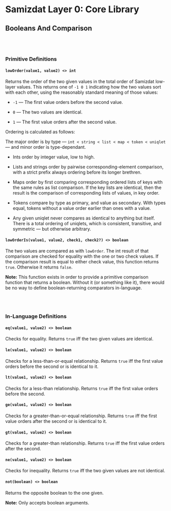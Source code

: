 Samizdat Layer 0: Core Library
==============================

Booleans And Comparison
-----------------------

<br><br>
### Primitive Definitions

#### `lowOrder(value1, value2) <> int`

Returns the order of the two given values in the total order of
Samizdat low-layer values. This returns one of `-1 0 1` indicating
how the two values sort with each other, using the reasonably
standard meaning of those values:

* `-1` &mdash; The first value orders before the second value.

* `0` &mdash; The two values are identical.

* `1` &mdash; The first value orders after the second value.

Ordering is calculated as follows:

The major order is by type &mdash; `int < string < list <
map < token < uniqlet` &mdash; and minor order is type-dependant.

* Ints order by integer value, low to high.

* Lists and strings order by pairwise corresponding-element
  comparison, with a strict prefix always ordering before its
  longer brethren.

* Maps order by first comparing corresponding ordered lists
  of keys with the same rules as list comparison. If the key
  lists are identical, then the result is the comparison of
  corresponding lists of values, in key order.

* Tokens compare by type as primary, and value as secondary.
  With types equal, tokens without a value order earlier than
  ones with a value.

* Any given uniqlet never compares as identical to anything but
  itself. There is a total ordering of uniqlets, which is consistent,
  transitive, and symmetric &mdash; but otherwise arbitrary.

#### `lowOrderIs(value1, value2, check1, check2?) <> boolean`

The two values are compared as with `lowOrder`. The int
result of that comparison are checked for equality with
the one or two check values. If the comparison result is equal
to either check value, this function returns `true`. Otherwise
it returns `false`.

**Note:** This function exists in order to provide a primitive
comparison function that returns a boolean. Without it (or something
like it), there would be no way to define boolean-returning
comparators in-language.


<br><br>
### In-Language Definitions

#### `eq(value1, value2) <> boolean`

Checks for equality. Returns `true` iff the two given values are
identical.

#### `le(value1, value2) <> boolean`

Checks for a less-than-or-equal relationship. Returns `true` iff the
first value orders before the second or is identical to it.

#### `lt(value1, value2) <> boolean`

Checks for a less-than relationship. Returns `true` iff the first value
orders before the second.

#### `ge(value1, value2) <> boolean`

Checks for a greater-than-or-equal relationship. Returns `true` iff the
first value orders after the second or is identical to it.

#### `gt(value1, value2) <> boolean`

Checks for a greater-than relationship. Returns `true` iff the first value
orders after the second.

#### `ne(value1, value2) <> boolean`

Checks for inequality. Returns `true` iff the two given values are not
identical.

#### `not(boolean) <> boolean`

Returns the opposite boolean to the one given.

**Note:** Only accepts boolean arguments.
